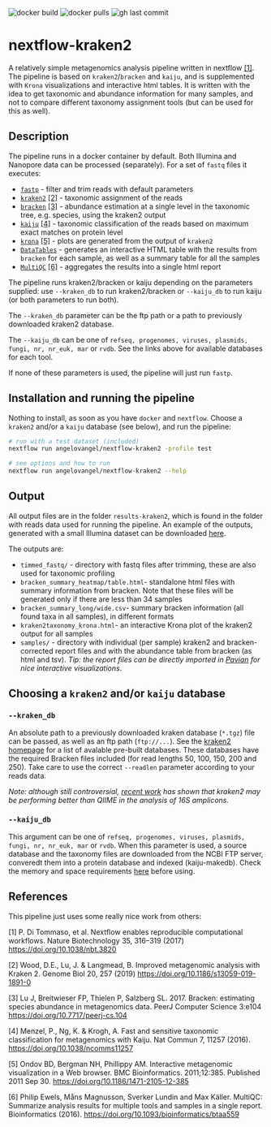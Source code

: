 ![docker build](https://img.shields.io/docker/cloud/build/aangeloo/kraken2?style=flat-square)
![docker pulls](https://img.shields.io/docker/pulls/aangeloo/kraken2?style=flat-square)
![gh last commit](https://img.shields.io/github/last-commit/angelovangel/nextflow-kraken2?style=flat-square)
# nextflow-kraken2

A relatively simple metagenomics analysis pipeline written in nextflow [[1]](#1). The pipeline is based on `kraken2`/`bracken` and `kaiju`, and is supplemented with `Krona` visualizations and interactive html tables. It is written with the idea to get taxonomic and abundance information for many samples, and not to compare different taxonomy assignment tools (but can be used for this as well).

## Description

The pipeline runs in a docker container by default. Both Illumina and Nanopore data can be processed (separately). For a set of `fastq` files it executes:

- [`fastp`](https://github.com/OpenGene/fastp) - filter and trim reads with default parameters
- [`kraken2`](http://ccb.jhu.edu/software/kraken2/) [[2]](#2) - taxonomic assignment of the reads 
- [`bracken`](http://ccb.jhu.edu/software/bracken/) [[3]](#3) - abundance estimation at a single level in the taxonomic tree, e.g. species, using the kraken2 output
- [`kaiju`](https://github.com/bioinformatics-centre/kaiju) [[4]](#4) - taxonomic classification of the reads based on maximum exact matches on protein level
- [`krona`](https://github.com/marbl/Krona/wiki) [[5]](#5) - plots are generated from the output of `kraken2`
- [`DataTables`](https://datatables.net/) - generates an interactive HTML table with the results from `bracken` for each sample, as well as a summary table for all the samples
- [`MultiQC`](https://multiqc.info/) [[6]](#6) - aggregates the results into a single html report

The pipeline runs kraken2/bracken or kaiju depending on the parameters supplied: use `--kraken_db` to run kraken2/bracken or `--kaiju_db` to run kaiju (or both parameters to run both).

The `--kraken_db` parameter can be the ftp path or a path to previously downloaded kraken2 database. 

The `--kaiju_db` can be one of `refseq, progenomes, viruses, plasmids, fungi, nr, nr_euk, mar` or `rvdb`. See the links above for available databases for each tool.

If none of these parameters is used, the pipeline will just run  `fastp`.

## Installation and running the pipeline

Nothing to install, as soon as you have `docker` and `nextflow`. Choose a `kraken2` and/or a `kaiju` database (see below), and run the pipeline:

```bash
# run with a test dataset (included)
nextflow run angelovangel/nextflow-kraken2 -profile test

# see options and how to run
nextflow run angelovangel/nextflow-kraken2 --help

```


## Output

All output files are in the folder `results-kraken2`, which is found in the folder with reads data used for running the pipeline. An example of the outputs, generated with a small Illumina dataset can be downloaded [here](https://www.dropbox.com/s/z6ditk7xsyw9wo4/results-kraken2.zip?dl=0).

The outputs are:

- `timmed_fastq/` - directory with fastq files after trimming, these are also used for taxonomic profiling
- `bracken_summary_heatmap/table.html`- standalone html files with summary information from bracken. Note that these files will be generated only if there are less than 34 samples
- `bracken_summary_long/wide.csv`- summary bracken information (all found taxa in all samples), in different formats
- `kraken2taxonomy_krona.html`-  an interactive Krona plot of the kraken2 output for all samples
- `samples/` - directory with individual (per sample) kraken2 and bracken-corrected report files and with the abundance table from bracken (as html and tsv). *Tip: the report files can be directly imported in [Pavian](https://github.com/fbreitwieser/pavian) for nice interactive visualizations*.

## Choosing a `kraken2` and/or `kaiju` database

### `--kraken_db`
An absolute path to a previously downloaded kraken database (`*.tgz`) file can be passed, as well as an ftp path (`ftp://...`). See the [kraken2 homepage](https://ccb.jhu.edu/software/kraken2/index.shtml?t=downloads) for a list of avalable pre-built databases. These databases have the required Bracken files included (for read lengths 50, 100, 150, 200 and 250). Take care to use the correct `--readlen` parameter according to your reads data.

*Note: although still controversial, [recent work](https://www.biorxiv.org/content/10.1101/2020.03.27.012047v1) has shown that kraken2 may be performing better than QIIME in the analysis of 16S amplicons.*

### `--kaiju_db`
This argument can be one of `refseq, progenomes, viruses, plasmids, fungi, nr, nr_euk, mar` or `rvdb`. When this parameter is used, a source database and the taxonomy files are downloaded from the NCBI FTP server, converedt them into a protein database and indexed (kaiju-makedb). Check the memory and space requirements [here](https://github.com/bioinformatics-centre/kaiju#creating-the-reference-database-and-index) before using.

## References

This pipeline just uses some really nice work from others:


<a id="1">[1]</a> 
P. Di Tommaso, et al. Nextflow enables reproducible computational workflows. Nature Biotechnology 35, 316–319 (2017) https://doi.org/10.1038/nbt.3820

<a id="2">[2]</a> 
Wood, D.E., Lu, J. & Langmead, B. Improved metagenomic analysis with Kraken 2. Genome Biol 20, 257 (2019) https://doi.org/10.1186/s13059-019-1891-0

<a id="3">[3]</a> 
Lu J, Breitwieser FP, Thielen P, Salzberg SL. 2017. Bracken: estimating species abundance in metagenomics data. PeerJ Computer Science 3:e104 https://doi.org/10.7717/peerj-cs.104

<a id="4">[4]</a> 
Menzel, P., Ng, K. & Krogh, A. Fast and sensitive taxonomic classification for metagenomics with Kaiju. Nat Commun 7, 11257 (2016). https://doi.org/10.1038/ncomms11257

<a id="5">[5]</a> 
Ondov BD, Bergman NH, Phillippy AM. Interactive metagenomic visualization in a Web browser. BMC Bioinformatics. 2011;12:385. Published 2011 Sep 30. https://doi.org/10.1186/1471-2105-12-385

<a id="6">[6]</a> 
Philip Ewels, Måns Magnusson, Sverker Lundin and Max Käller. MultiQC: Summarize analysis results for multiple tools and samples in a single report. Bioinformatics (2016). https://doi.org/10.1093/bioinformatics/btaa559